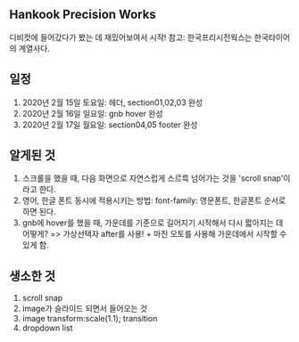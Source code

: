 ## Hankook Precision Works
디비컷에 들어갔다가 봤는 데 재밌어보여서 시작! 참고: 한국프리시전웍스는 한국타이어의 계열사다.

## 일정
  1. 2020년 2월 15일 토요일: 헤더, section01,02,03 완성
  2. 2020년 2월 16일 일요일: gnb hover 완성
  3. 2020년 2월 17일 월요일: section04,05 footer 완성

## 알게된 것
  1. 스크롤을 했을 때, 다음 화면으로 자연스럽게 스르륵 넘어가는 것을 'scroll snap'이라고 한다.
  2. 영어, 한글 폰트 동시에 적용시키는 방법: font-family: 영문폰트, 한글폰트 순서로 하면 된다.
  3. gnb에 hover를 했을 때, 가운데를 기준으로 길어지기 시작해서 다시 짧아지는 데 어떻게? => 가상선택자 after를 사용! + 마진 오토를 사용해 가운데에서 시작할 수 있게 함.

## 생소한 것
  1. scroll snap
  2. image가 슬라이드 되면서 들어오는 것
  3. image transform:scale(1.1); transition
  4. dropdown list